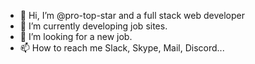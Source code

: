 - 👋 Hi, I’m @pro-top-star and a full stack web developer
- 🌱 I’m currently developing job sites.
- 💞️ I’m looking for a new job.
- 📫 How to reach me Slack, Skype, Mail, Discord...

<!---
pro-top-star/pro-top-star is a ✨ special ✨ repository because its `README.md` (this file) appears on your GitHub profiCancel changesle.
You can click the Preview link to take a look at your changes.
--->
